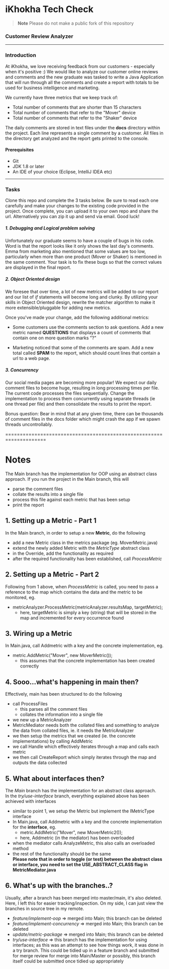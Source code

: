 # iKhokha Tech Check

> **Note**
Please do not make a public fork of this repository

### Customer Review Analyzer
---
### Introduction

At iKhokha, we love receiving feedback from our customers - especially when it's positive :) We would like to analyze our customer online reviews and comments and the new graduate was tasked to write a Java Application that will run through all the comments and create a report with totals to be used for business intelligence and marketing. 

We currently have three metrics that we keep track of:

  - Total number of comments that are shorter than 15 characters
  - Total number of comments that refer to the "Mover" device
  - Total number of comments that refer to the "Shaker" device

The daily comments are stored in text files under the **docs** directory within the project. Each line represents a single comment by a customer. All files in the directory get analyzed and the report gets printed to the console.

#### Prerequisites
  - Git
  - JDK 1.8 or later
  - An IDE of your choice (Eclipse, IntelliJ IDEA etc)

---
### Tasks
Clone this repo and complete the 3 tasks below. Be sure to read each one carefully and make your changes to the existing code provided in the project. Once complete, you can upload it to your own repo and share the url. Alternatively you can zip it up and send via email. Good luck!

##### 1. Debugging and Logical problem solving

Unfortunately our graduate seems to have a couple of bugs in his code. Word is that the report looks like it only shows the last day's comments. Emma from marketing also mentioned that some values are too low, particularly when more than one product (Mover or Shaker) is mentioned in the same comment. Your task is to fix these bugs so that the correct values are displayed in the final report.

##### 2. Object Oriented design

We foresee that over time, a lot of new metrics will be added to our report and our list of *if* statements will become long and clunky. By utilizing your skills in Object Oriented design, rewrite the matcher algorithm to make it more extensible/pluggable for adding new metrics.

Once you've made your change, add the following additional metrics:

  - Some customers use the comments section to ask questions. Add a new metric named **QUESTIONS** that displays a count of comments that contain one on more question marks "?"

  - Marketing noticed that some of the comments are spam. Add a new total called **SPAM** to the report, which should count lines that contain a url to a web page.
 
##### 3. Concurrency

Our social media pages are becoming more popular! We expect our daily comment files to become huge, resulting in long processing times per file. The current code processes the files sequentially. Change the implementation to process them concurrently using separate threads (ie one thread per file) and then consolidate the results to print the report.

Bonus question: Bear in mind that at any given time, there can be thousands of comment files in the docs folder which might crash the app if we spawn threads uncontrollably.

====================================================================

# Notes

The Main branch has the implementation for OOP using an abstract class approach.
If you run the project in the Main branch, this will
- parse the comment files
- collate the results into a single file
- process this file against each metric that has been setup
- print the report

## 1. Setting up a Metric - Part 1
In the Main branch, in order to setup a new __Metric__, do the following
- add a new Metric class in the metrics package (eg. MoverMetric.java)
- extend the newly added Metric with the _MetricType_ abstract class
- in the Override, add the functionality as required
- after the required functionality has been established, call _ProcessMetric_

## 2. Setting up a Metric - Part 2
Following from 1 above, when _ProcessMetric_ is called, you need to pass a reference to the map which contains the data and the metric to be monitored, eg.
- metricAnalyzer.ProcessMetric(metricAnalyzer.resultsMap, targetMetric);
  - here, targetMetric is simply a key (string) that will be stored in the map and incremented for every occurrence found

## 3. Wiring up a Metric
In Main.java, call Addmetric with a key and the concrete implementation, eg.
- metric.AddMetric("Mover", new MoverMetric());
  - this assumes that the concrete implementation has been created correctly

## 4. Sooo...what's happening in main then?
Effectively, main has been structured to do the following
- call ProcessFiles
  - this parses all the comment files
  - collates the information into a single file
- we new up a MetricAnalyzer
- MetricMediator needs both the collated files and something to analyze the data from collated files, ie. it needs the MetricAnalyzer
- we then setup the metrics that we created (ie. the concrete implementations) by calling AddMetric
- we call Handle which effectively iterates through a map and calls each metric
- we then call CreateReport which simply iterates through the map and outputs the data collected

## 5. What about interfaces then?
The _Main_ branch has the implementation for an abstract class approach.  
In the _try/use-interface_ branch, everything explained above has been achieved with interfaces

- similar to point 1, we setup the Metric but implement the IMetricType interface
- In Main.java, call Addmetric with a key and the concrete implementation for the __interface__, eg.
  - metric.AddMetric("Mover", new MoverMetric2());
  - here, Addmetric (in the mediator) has been overloaded
- when the mediator calls AnalyzeMetric, this also calls an overloaded method
- the rest of the functionality should be the same  
__Please note that in order to toggle (or test) between the abstract class or interface, you need to set the USE_ABSTRACT_CLASS flag in MetricMediator.java__

## 6. What's up with the branches..?
Usually, after a branch has been merged into master/main, it's also deleted.  
Here, I left this for easier tracking/inspection. On my side, I can just view the branches in source tree in my remote.
- _feature/implement-oop_ => merged into Main; this branch can be deleted
- _feature/implement-concurrency_ => merged into Main; this branch can be deleted
- _update/metric-package_ => merged into Main; this branch can be deleted
- _try/use-interface_ => this branch has the implementation for using interfaces; as this was an attempt to see how things work, it was done in a try branch. This could be tidied up in a feature branch and submitted for merge review for merge into Main/Master or possibly, this branch itself could be submitted once tidied up appropriately
